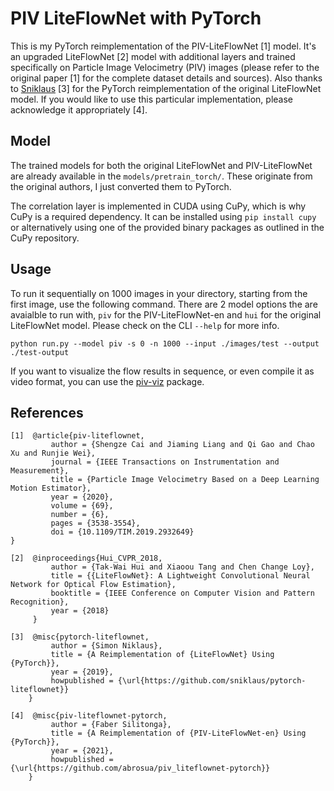 # PIV LiteFlowNet with PyTorch 
This is my PyTorch reimplementation of the PIV-LiteFlowNet [1] model. It's an upgraded LiteFlowNet [2] model with additional layers and trained specifically on Particle Image Velocimetry (PIV) images (please refer to the original paper [1] for the complete dataset details and sources). Also thanks to [Sniklaus](https://github.com/sniklaus/pytorch-liteflownet) [3] for the PyTorch reimplementation of the original LiteFlowNet model. If you would like to use this particular implementation, please acknowledge it appropriately [4].


## Model
The trained models for both the original LiteFlowNet and PIV-LiteFlowNet are already available in the `models/pretrain_torch/`. These originate from the original authors, I just converted them to PyTorch.

The correlation layer is implemented in CUDA using CuPy, which is why CuPy is a required dependency. It can be installed using `pip install cupy` or alternatively using one of the provided binary packages as outlined in the CuPy repository.

## Usage
To run it sequentially on 1000 images in your directory, starting from the first image, use the following command. There are 2 model options the are avaialble to run with, `piv` for the PIV-LiteFlowNet-en and `hui` for the original LiteFlowNet model. Please check on the CLI `--help` for more info.
```
python run.py --model piv -s 0 -n 1000 --input ./images/test --output ./test-output
```
If you want to visualize the flow results in sequence, or even compile it as video format, you can use the [piv-viz](https://github.com/abrosua/piv-viz) package.

## References
```
[1]  @article{piv-liteflownet,
         author = {Shengze Cai and Jiaming Liang and Qi Gao and Chao Xu and Runjie Wei},
         journal = {IEEE Transactions on Instrumentation and Measurement},
         title = {Particle Image Velocimetry Based on a Deep Learning Motion Estimator},
         year = {2020},
         volume = {69},
         number = {6},
         pages = {3538-3554},
         doi = {10.1109/TIM.2019.2932649}
}
```
```
[2]  @inproceedings{Hui_CVPR_2018,
         author = {Tak-Wai Hui and Xiaoou Tang and Chen Change Loy},
         title = {{LiteFlowNet}: A Lightweight Convolutional Neural Network for Optical Flow Estimation},
         booktitle = {IEEE Conference on Computer Vision and Pattern Recognition},
         year = {2018}
     }
```

```
[3]  @misc{pytorch-liteflownet,
         author = {Simon Niklaus},
         title = {A Reimplementation of {LiteFlowNet} Using {PyTorch}},
         year = {2019},
         howpublished = {\url{https://github.com/sniklaus/pytorch-liteflownet}}
    }
```

```
[4]  @misc{piv-liteflownet-pytorch,
         author = {Faber Silitonga},
         title = {A Reimplementation of {PIV-LiteFlowNet-en} Using {PyTorch}},
         year = {2021},
         howpublished = {\url{https://github.com/abrosua/piv_liteflownet-pytorch}}
    }
```
